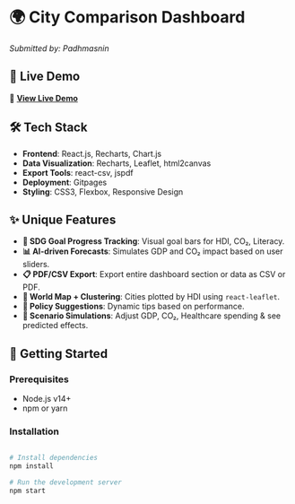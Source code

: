 # 🌍 City Comparison Dashboard

*Submitted by: Padhmasnin*

## 🌟 Live Demo

🔗 **[View Live Demo](https://padhmasini29.github.io/Letscode-Challenge/)**

## 🛠️ Tech Stack

- **Frontend**: React.js, Recharts, Chart.js
- **Data Visualization**: Recharts, Leaflet, html2canvas
- **Export Tools**: react-csv, jspdf
- **Deployment**: Gitpages
- **Styling**: CSS3, Flexbox, Responsive Design

## ✨ Unique Features

- **🎯 SDG Goal Progress Tracking**: Visual goal bars for HDI, CO₂, Literacy.
- **📊 AI-driven Forecasts**: Simulates GDP and CO₂ impact based on user sliders.
- **📋 PDF/CSV Export**: Export entire dashboard section or data as CSV or PDF.
- **📍 World Map + Clustering**: Cities plotted by HDI using `react-leaflet`.
- **🧠 Policy Suggestions**: Dynamic tips based on performance.
- **🧪 Scenario Simulations**: Adjust GDP, CO₂, Healthcare spending & see predicted effects.

## 🚀 Getting Started

### Prerequisites

- Node.js v14+
- npm or yarn

### Installation

```bash

# Install dependencies
npm install

# Run the development server
npm start
